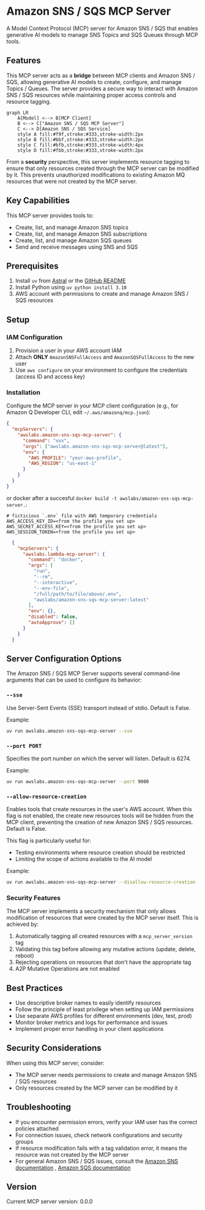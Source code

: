 # Amazon SNS / SQS MCP Server

A Model Context Protocol (MCP) server for Amazon SNS / SQS that enables generative AI models to manage SNS Topics and SQS Queues through MCP tools.

## Features

This MCP server acts as a **bridge** between MCP clients and Amazon SNS / SQS, allowing generative AI models to create, configure, and manage Topics / Queues. The server provides a secure way to interact with Amazon SNS / SQS resources while maintaining proper access controls and resource tagging.

```mermaid
graph LR
    A[Model] <--> B[MCP Client]
    B <--> C["Amazon SNS / SQS MCP Server"]
    C <--> D[Amazon SNS / SQS Service]
    style A fill:#f9f,stroke:#333,stroke-width:2px
    style B fill:#bbf,stroke:#333,stroke-width:2px
    style C fill:#bfb,stroke:#333,stroke-width:4px
    style D fill:#fbb,stroke:#333,stroke-width:2px
```

From a **security** perspective, this server implements resource tagging to ensure that only resources created through the MCP server can be modified by it. This prevents unauthorized modifications to existing Amazon MQ resources that were not created by the MCP server.

## Key Capabilities

This MCP server provides tools to:
- Create, list, and manage Amazon SNS topics
- Create, list, and manage Amazon SNS subscriptions
- Create, list, and manage Amazon SQS queues
- Send and receive messages using SNS and SQS

## Prerequisites

1. Install `uv` from [Astral](https://docs.astral.sh/uv/getting-started/installation/) or the [GitHub README](https://github.com/astral-sh/uv#installation)
2. Install Python using `uv python install 3.10`
3. AWS account with permissions to create and manage Amazon SNS / SQS resources

## Setup

### IAM Configuration

1. Provision a user in your AWS account IAM
2. Attach **ONLY** `AmazonSNSFullAccess` and `AmazonSQSFullAccess` to the new user
3. Use `aws configure` on your environment to configure the credentials (access ID and access key)

### Installation

Configure the MCP server in your MCP client configuration (e.g., for Amazon Q Developer CLI, edit `~/.aws/amazonq/mcp.json`):

```json
{
  "mcpServers": {
    "awslabs.amazon-sns-sqs-mcp-server": {
      "command": "uvx",
      "args": ["awslabs.amazon-sns-sqs-mcp-server@latest"],
      "env": {
        "AWS_PROFILE": "your-aws-profile",
        "AWS_REGION": "us-east-1"
      }
    }
  }
}
```

or docker after a succesful `docker build -t awslabs/amazon-sns-sqs-mcp-server.`:

```file
# ficticious `.env` file with AWS temporary credentials
AWS_ACCESS_KEY_ID=<from the profile you set up>
AWS_SECRET_ACCESS_KEY=<from the profile you set up>
AWS_SESSION_TOKEN=<from the profile you set up>
```

```json
  {
    "mcpServers": {
      "awslabs.lambda-mcp-server": {
        "command": "docker",
        "args": [
          "run",
          "--rm",
          "--interactive",
          "--env-file",
          "/full/path/to/file/above/.env",
          "awslabs/amazon-sns-sqs-mcp-server:latest"
        ],
        "env": {},
        "disabled": false,
        "autoApprove": []
      }
    }
  }
```
## Server Configuration Options

The Amazon SNS / SQS MCP Server supports several command-line arguments that can be used to configure its behavior:

### `--sse`

Use Server-Sent Events (SSE) transport instead of stdio. Default is False.

Example:
```bash
uv run awslabs.amazon-sns-sqs-mcp-server --sse
```

### `--port PORT`

Specifies the port number on which the server will listen. Default is 6274.

Example:
```bash
uv run awslabs.amazon-sns-sqs-mcp-server --port 9000
```

### `--allow-resource-creation`

Enables tools that create resources in the user's AWS account. When this flag is not enabled, the create new resources tools will be hidden from the MCP client, preventing the creation of new Amazon SNS / SQS resources. Default is False.

This flag is particularly useful for:
- Testing environments where resource creation should be restricted
- Limiting the scope of actions available to the AI model

Example:
```bash
uv run awslabs.amazon-sns-sqs-mcp-server --disallow-resource-creation
```

### Security Features

The MCP server implements a security mechanism that only allows modification of resources that were created by the MCP server itself. This is achieved by:

1. Automatically tagging all created resources with a `mcp_server_version` tag
2. Validating this tag before allowing any mutative actions (update, delete, reboot)
3. Rejecting operations on resources that don't have the appropriate tag
4. A2P Mutative Operations are not enabled

## Best Practices

- Use descriptive broker names to easily identify resources
- Follow the principle of least privilege when setting up IAM permissions
- Use separate AWS profiles for different environments (dev, test, prod)
- Monitor broker metrics and logs for performance and issues
- Implement proper error handling in your client applications

## Security Considerations

When using this MCP server, consider:

- The MCP server needs permissions to create and manage Amazon SNS / SQS resources
- Only resources created by the MCP server can be modified by it

## Troubleshooting

- If you encounter permission errors, verify your IAM user has the correct policies attached
- For connection issues, check network configurations and security groups
- If resource modification fails with a tag validation error, it means the resource was not created by the MCP server
- For general Amazon SNS / SQS issues, consult the [Amazon SNS documentation](https://docs.aws.amazon.com/sns/) , [Amazon SQS documentation](https://docs.aws.amazon.com/sqs/)

## Version

Current MCP server version: 0.0.0

